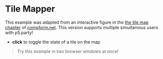 # Tile Mapper

This example was adapted from an interactive figure in the [the tile map chapter](https://compform.net/tiles/) of [compform.net](https://compform.net). This version supports multiple simultanious users with p5.party!

- **click** to toggle the state of a tile on the map

> Try this example in two browser windows at once!

